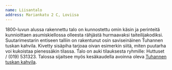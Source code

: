 ```yaml
---
name: Liisantalo
address: Mariankatu 2 C, Loviisa
---
```

1800-luvun alussa rakennettu talo on kunnostettu omin käsin ja perinteitä kunnioittaen asumiskiellossa olleesta rähjästä hurmaavaksi taiteilijakodiksi.
Suutarimestarin entiseen talliin on rakentunut osin saviseinäinen Tuhannen tuskan kahvila.
Kivetty sisäpiha tarjoaa oivan esimerkin siitä, miten puutarha voi kukoistaa pienessäkin tilassa.
Talo on auki tilauksesta ryhmille: Huttuset / (019) 531323.
Talossa sijaitsee myös kesäkaudella avoinna oleva [Tuhannen tuskan kahvila](http://www.liisantalo.fi).